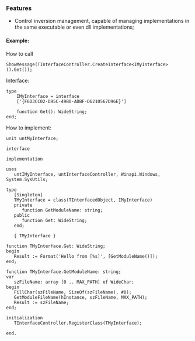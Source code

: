 ### Features

- Control inversion management, capable of managing implementations in the same executable or even dll implementations;

#### Example:

How to call

    ShowMessage(TInterfaceController.CreateInterface<IMyInterface>().Get());
    
Interface:

	type
		IMyInterface = interface
		['{F6D3CC02-D95C-49B0-ADBF-D6210567D96E}']

		function Get(): WideString;
	end;

How to implement:

	unit untMyInterface;

	interface

	implementation

	uses
	   untIMyInterface, untInterfaceController, Winapi.Windows, System.SysUtils;

	type
	   [Singleton]
	   TMyInterface = class(TInterfacedObject, IMyInterface)
	   private
		  function GetModuleName: string;
	   public
		  function Get: WideString;
	   end;

	   { TMyInterface }

	function TMyInterface.Get: WideString;
	begin
	   Result := Format('Hello from [%s]', [GetModuleName()]);
	end;

	function TMyInterface.GetModuleName: string;
	var
	   szFileName: array [0 .. MAX_PATH] of WideChar;
	begin
	   FillChar(szFileName, SizeOf(szFileName), #0);
	   GetModuleFileName(hInstance, szFileName, MAX_PATH);
	   Result := szFileName;
	end;

	initialization
	   TInterfaceController.RegisterClass(TMyInterface);

	end.
